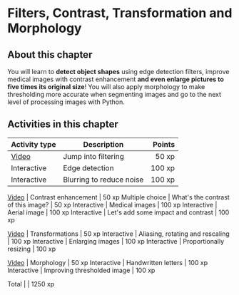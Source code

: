 # Filters, Contrast, Transformation and Morphology

## About this chapter

You will learn to **detect object shapes** using edge detection filters, improve medical images with contrast enhancement **and even enlarge pictures to five times its original size**! You will also apply morphology to make thresholding more accurate when segmenting images and go to the next level of processing images with Python.

## Activities in this chapter

Activity type   | Description                              | Points
----------------|------------------------------------------|--------:
[Video](1.mp4)  | Jump into filtering                      |   50 xp
Interactive     | Edge detection                           |  100 xp
Interactive     | Blurring to reduce noise                 |  100 xp

[Video](2.mp4)  | Contrast enhancement                     |   50 xp
Multiple choice | What's the contrast of this image?       |   50 xp
Interactive     | Medical images                           |  100 xp
Interactive     | Aerial image                             |  100 xp
Interactive     | Let's add some impact and contrast       |  100 xp

[Video](3.mp4)  | Transformations                          |   50 xp
Interactive     | Aliasing, rotating and rescaling         |  100 xp
Interactive     | Enlarging images                         |  100 xp
Interactive     | Proportionally resizing                  |  100 xp

[Video](4.mp4)  | Morphology                               |   50 xp
Interactive     | Handwritten letters                      |  100 xp
Interactive     | Improving thresholded image              |  100 xp

Total           |                                          | 1250 xp
